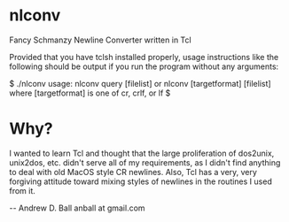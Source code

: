 nlconv
======

Fancy Schmanzy Newline Converter written in Tcl

Provided that you have tclsh installed properly, usage instructions like the following should be output
if you run the program without any arguments:

$ ./nlconv
usage: nlconv query [filelist]
    or nlconv [targetformat] [filelist]
where [targetformat] is one of cr, crlf, or lf
$ 

Why?
===

I wanted to learn Tcl and thought that the large proliferation of dos2unix, unix2dos, etc. didn't serve
all of my requirements, as I didn't find anything to deal with old MacOS style CR newlines. Also,
Tcl has a very, very forgiving attitude toward mixing styles of newlines in the routines I used
from it.

--
Andrew D. Ball
anball at gmail.com
